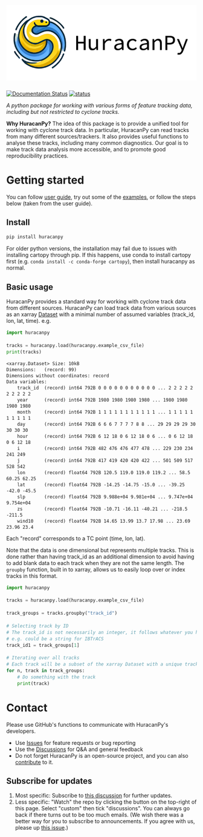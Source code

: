 # [![HuracanPy logo, a yellow and blue python spiralling as a cyclone.](docs/images/logo/logo-with-name/Slide1.png)](https://huracanpy.readthedocs.io/en/latest/)

[![Documentation Status](https://readthedocs.org/projects/huracanpy/badge/?version=latest)](https://huracanpy.readthedocs.io/en/latest/?badge=latest)
[![status](https://joss.theoj.org/papers/bb15b667a6306bcd0383d06d3b788cb6/status.svg)](https://joss.theoj.org/papers/bb15b667a6306bcd0383d06d3b788cb6)


*A python package for working with various forms of feature tracking data, including but not restricted to cyclone tracks.*

**Why HuracanPy?**
The idea of this package is to provide a unified tool for working with cyclone track data. 
In particular, HuracanPy can read tracks from many different sources/trackers. 
It also provides useful functions to analyse these tracks, including many common diagnostics.
Our goal is to make track data analysis more accessible, and to promote good reproducibility practices.


# Getting started
You can follow [user guide](https://huracanpy.readthedocs.io/en/latest/user_guide/index.html), try out some of the [examples](https://huracanpy.readthedocs.io/en/latest/examples/index.html), or follow the steps below (taken from the user guide).

## Install
```bash
pip install huracanpy
```
For older python versions, the installation may fail due to issues with installing cartopy through pip. If this happens, use conda to install cartopy first (e.g. ``conda install -c conda-forge cartopy``), then install huracanpy as normal.

## Basic usage
HuracanPy provides a standard way for working with cyclone track data from different sources.
HuracanPy can load track data from various sources as an xarray [Dataset](https://docs.xarray.dev/en/stable/generated/xarray.Dataset.html) with a minimal number of assumed variables (track_id, lon, lat, time). e.g. 
```python
import huracanpy

tracks = huracanpy.load(huracanpy.example_csv_file)
print(tracks)
```

```
<xarray.Dataset> Size: 10kB
Dimensions:   (record: 99)
Dimensions without coordinates: record
Data variables:
    track_id  (record) int64 792B 0 0 0 0 0 0 0 0 0 0 0 ... 2 2 2 2 2 2 2 2 2 2
    year      (record) int64 792B 1980 1980 1980 1980 ... 1980 1980 1980 1980
    month     (record) int64 792B 1 1 1 1 1 1 1 1 1 1 1 ... 1 1 1 1 1 1 1 1 1 1
    day       (record) int64 792B 6 6 6 7 7 7 7 8 8 ... 29 29 29 29 30 30 30 30
    hour      (record) int64 792B 6 12 18 0 6 12 18 0 6 ... 0 6 12 18 0 6 12 18
    i         (record) int64 792B 482 476 476 477 478 ... 229 230 234 241 249
    j         (record) int64 792B 417 419 420 420 422 ... 501 509 517 528 542
    lon       (record) float64 792B 120.5 119.0 119.0 119.2 ... 58.5 60.25 62.25
    lat       (record) float64 792B -14.25 -14.75 -15.0 ... -39.25 -42.0 -45.5
    slp       (record) float64 792B 9.988e+04 9.981e+04 ... 9.747e+04 9.754e+04
    zs        (record) float64 792B -10.71 -16.11 -40.21 ... -218.5 -211.5
    wind10    (record) float64 792B 14.65 13.99 13.7 17.98 ... 23.69 23.96 23.4
```
Each "record" corresponds to a TC point (time, lon, lat).

Note that the data is one dimensional but represents multiple tracks.
This is done rather than having track_id as an additional dimension to avoid having to add blank data to each track when they are not the same length.
The `groupby` function, built in to xarray, allows us to easily loop over or index tracks in this format.
```python
import huracanpy

tracks = huracanpy.load(huracanpy.example_csv_file)

track_groups = tracks.groupby("track_id")

# Selecting track by ID
# The track_id is not necessarily an integer, it follows whatever you have loaded
# e.g. could be a string for IBTrACS
track_id1 = track_groups[1]

# Iterating over all tracks
# Each track will be a subset of the xarray Dataset with a unique track_id
for n, track in track_groups:
    # Do something with the track
    print(track)
```


# Contact
Please use GitHub's functions to communicate with HuracanPy's developers.
- Use [Issues](https://github.com/Huracan-project/huracanpy/issues) for feature requests or bug reporting
- Use the [Discussions](https://github.com/Huracan-project/huracanpy/discussions) for Q&A and general feedback 
- Do not forget HuracanPy is an open-source project, and you can also [contribute](https://huracanpy.readthedocs.io/en/latest/dev_guide/index.html) to it. 

## Subscribe for updates
1. Most specific: Subscribe to [this discussion](https://github.com/Huracan-project/huracanpy/discussions/57) for further updates.
2. Less specific: "Watch" the repo by clicking the button on the top-right of this page. Select "custom" then tick "discussions". You can always go back if there turns out to be too much emails. 
(We wish there was a better way for you to subscribe to announcements. If you agree with us, please up [this issue](https://github.com/orgs/community/discussions/3951).)
